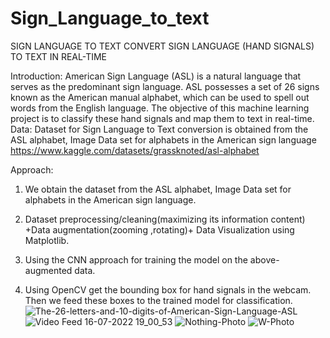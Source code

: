 # Sign_Language_to_text
SIGN LANGUAGE TO TEXT
CONVERT SIGN LANGUAGE (HAND SIGNALS) TO TEXT IN REAL-TIME

Introduction:
American Sign Language (ASL) is a natural language that serves as the predominant sign language. ASL possesses a set of 26 signs known as the American manual alphabet, which can be used to spell out words from the English language. The objective of this machine learning project is to classify these hand signals and map them to text in real-time.
Data:
Dataset  for Sign Language to Text conversion  is obtained from the ASL alphabet, Image Data set for  alphabets in the American sign language 
https://www.kaggle.com/datasets/grassknoted/asl-alphabet

Approach:
1. We obtain the dataset from the ASL alphabet, Image Data set for alphabets in the American sign language.
2. Dataset preprocessing/cleaning(maximizing its information content) +Data augmentation(zooming ,rotating)+ Data Visualization using Matplotlib.

3. Using the CNN approach for training the model on the above-augmented data.

4. Using OpenCV get the bounding box for hand signals in the webcam. Then we feed these boxes to the trained model for classification.
![The-26-letters-and-10-digits-of-American-Sign-Language-ASL](https://user-images.githubusercontent.com/109040839/179367985-44b0bea3-68ea-4c17-a9af-59fa56722156.png)
![Video Feed 16-07-2022 19_00_53](https://user-images.githubusercontent.com/109040839/179368001-f33c58c3-cd86-4463-bff8-a79397f3d480.png)
![Nothing-Photo](https://user-images.githubusercontent.com/75984586/179393697-187dac7b-38f9-4df7-87f8-cd0c426e8010.png)
![W-Photo](https://user-images.githubusercontent.com/75984586/179393703-8d2e6a39-b799-401d-a236-a7fcbd3213f3.png)
